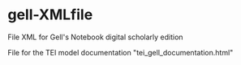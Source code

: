 # gell-XMLfile

File XML for Gell's Notebook digital scholarly edition 

File for the TEI model documentation "tei_gell_documentation.html"
